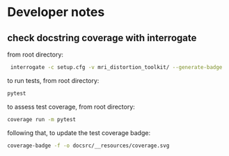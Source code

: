 # Developer notes

## check docstring coverage with interrogate

from root directory:

```bash
 interrogate -c setup.cfg -v mri_distortion_toolkit/ --generate-badge  docsrc/__resources/interrogate.svg
```

to run tests, from root directory:
```bash
pytest
```

to assess test coverage, from root directory:
```bash
coverage run -m pytest
```

following that, to update the test coverage badge:

```bash
coverage-badge -f -o docsrc/__resources/coverage.svg
```
